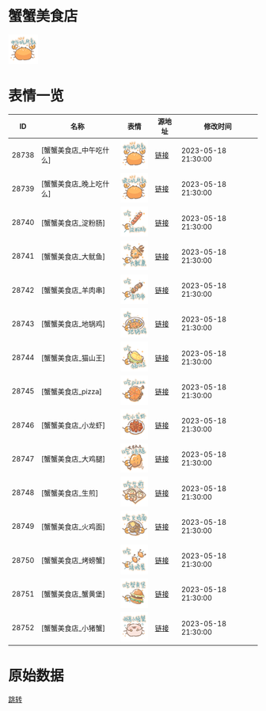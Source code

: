 # 蟹蟹美食店

<img src="./cover.png" height="60" alt="cover" />

# 表情一览

|ID|名称|表情|源地址|修改时间|
|----|----|----|----|----|
|28738|[蟹蟹美食店_中午吃什么]|<img src="./pic/028738_%5B蟹蟹美食店_中午吃什么%5D.png" height="60" alt="中午吃什么"/>|[链接](https://i0.hdslb.com/bfs/garb/3d64988f4b1528677f01a8eff07bb574c31f9c60.png)|2023-05-18 21:30:00|
|28739|[蟹蟹美食店_晚上吃什么]|<img src="./pic/028739_%5B蟹蟹美食店_晚上吃什么%5D.png" height="60" alt="晚上吃什么"/>|[链接](https://i0.hdslb.com/bfs/garb/719d2794697294b1e25445062743b5cf3c8786a8.png)|2023-05-18 21:30:00|
|28740|[蟹蟹美食店_淀粉肠]|<img src="./pic/028740_%5B蟹蟹美食店_淀粉肠%5D.png" height="60" alt="淀粉肠"/>|[链接](https://i0.hdslb.com/bfs/garb/27ed8d46aca7f518306426524abfc192b7ea0cbe.png)|2023-05-18 21:30:00|
|28741|[蟹蟹美食店_大鱿鱼]|<img src="./pic/028741_%5B蟹蟹美食店_大鱿鱼%5D.png" height="60" alt="大鱿鱼"/>|[链接](https://i0.hdslb.com/bfs/garb/cd2bb7aa4b332a65e1d3a3ddb03eff5d446ae1d0.png)|2023-05-18 21:30:00|
|28742|[蟹蟹美食店_羊肉串]|<img src="./pic/028742_%5B蟹蟹美食店_羊肉串%5D.png" height="60" alt="羊肉串"/>|[链接](https://i0.hdslb.com/bfs/garb/d12f430169efafe7afbff12d773f1663d9c9a884.png)|2023-05-18 21:30:00|
|28743|[蟹蟹美食店_地锅鸡]|<img src="./pic/028743_%5B蟹蟹美食店_地锅鸡%5D.png" height="60" alt="地锅鸡"/>|[链接](https://i0.hdslb.com/bfs/garb/eadc18533d01589a60ec2c2861141ea561b278c3.png)|2023-05-18 21:30:00|
|28744|[蟹蟹美食店_猫山王]|<img src="./pic/028744_%5B蟹蟹美食店_猫山王%5D.png" height="60" alt="猫山王"/>|[链接](https://i0.hdslb.com/bfs/garb/de47e2f7765a9083b71aa2287ddb981fb5f6cd61.png)|2023-05-18 21:30:00|
|28745|[蟹蟹美食店_pizza]|<img src="./pic/028745_%5B蟹蟹美食店_pizza%5D.png" height="60" alt="pizza"/>|[链接](https://i0.hdslb.com/bfs/garb/935e07ca6ce77c73c0f0b186b9330b75e6fe357e.png)|2023-05-18 21:30:00|
|28746|[蟹蟹美食店_小龙虾]|<img src="./pic/028746_%5B蟹蟹美食店_小龙虾%5D.png" height="60" alt="小龙虾"/>|[链接](https://i0.hdslb.com/bfs/garb/d2383c8b222de5592d23a3f09f651e21817aa333.png)|2023-05-18 21:30:00|
|28747|[蟹蟹美食店_大鸡腿]|<img src="./pic/028747_%5B蟹蟹美食店_大鸡腿%5D.png" height="60" alt="大鸡腿"/>|[链接](https://i0.hdslb.com/bfs/garb/678c13b7470d7dc3422d9f26075dc8bd96da7631.png)|2023-05-18 21:30:00|
|28748|[蟹蟹美食店_生煎]|<img src="./pic/028748_%5B蟹蟹美食店_生煎%5D.png" height="60" alt="生煎"/>|[链接](https://i0.hdslb.com/bfs/garb/dbb1f6a2e55de586c1ef0c623934c06542d79caf.png)|2023-05-18 21:30:00|
|28749|[蟹蟹美食店_火鸡面]|<img src="./pic/028749_%5B蟹蟹美食店_火鸡面%5D.png" height="60" alt="火鸡面"/>|[链接](https://i0.hdslb.com/bfs/garb/d5f00a34fafc52cfde9b1abf35d05e5cdb8756d7.png)|2023-05-18 21:30:00|
|28750|[蟹蟹美食店_烤螃蟹]|<img src="./pic/028750_%5B蟹蟹美食店_烤螃蟹%5D.png" height="60" alt="烤螃蟹"/>|[链接](https://i0.hdslb.com/bfs/garb/2930a61e3879674c7fe43aca64b88ff744eccc41.png)|2023-05-18 21:30:00|
|28751|[蟹蟹美食店_蟹黄堡]|<img src="./pic/028751_%5B蟹蟹美食店_蟹黄堡%5D.png" height="60" alt="蟹黄堡"/>|[链接](https://i0.hdslb.com/bfs/garb/2aa6a1b4925f046a28359b3efb6756aa57b0d928.png)|2023-05-18 21:30:00|
|28752|[蟹蟹美食店_小猪蟹]|<img src="./pic/028752_%5B蟹蟹美食店_小猪蟹%5D.png" height="60" alt="小猪蟹"/>|[链接](https://i0.hdslb.com/bfs/garb/cbd7fcb2820df02a76b2b2292a6b5242dd02a0f4.png)|2023-05-18 21:30:00|

# 原始数据

[跳转](./raw.json)

